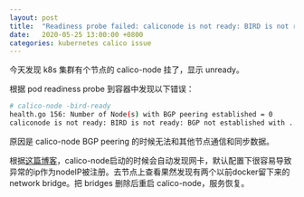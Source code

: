 ```yaml
---
layout: post
title:  "Readiness probe failed: caliconode is not ready: BIRD is not ready: BGP not established with"
date:   2020-05-25 13:00:00 +0800
categories: kubernetes calico issue
---
```

今天发现 k8s 集群有个节点的 calico-node 挂了，显示 unready。

根据 pod readiness probe 到容器中发现以下错误：

```sh
# calico-node -bird-ready
health.go 156: Number of Node(s) with BGP peering established = 0
caliconode is not ready: BIRD is not ready: BGP not established with ...
```

原因是 calico-node BGP peering 的时候无法和其他节点通信和同步数据。

根据[这篇博客](https://blog.csdn.net/u011327801/article/details/100579803)，calico-node启动的时候会自动发现网卡，默认配置下很容易导致异常的ip作为nodeIP被注册。去节点上查看果然发现有两个以前docker留下来的network bridge。把 bridges 删除后重启 calico-node，服务恢复。



